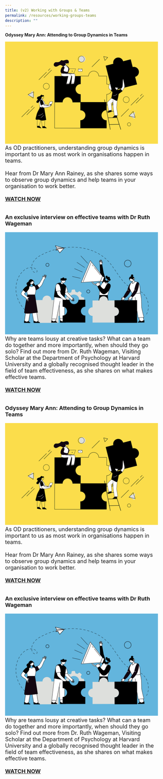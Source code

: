 ```yaml
---
title: (v2) Working with Groups & Teams
permalink: /resources/working-groups-teams
description: ""
---
```

<b>Odyssey Mary Ann: Attending to Group Dynamics in Teams</b>
<div class="row"><div class="col is-5"><figure style="margin:0;"><img src="/images/Team%20Development.jpg" alt="employee engagement"></figure></div>
<div class="col is-7"> <font size="4">As OD practitioners, understanding group dynamics is important to us as most work in organisations happen in teams.<br><br>Hear from Dr Mary Ann Rainey, as she shares some ways to observe group dynamics and help teams in your organisation to work better. <br><br><a href ="https://vimeo.com/130939928"><b>WATCH NOW</b></a></div></div>
<br>	
	
<b> An exclusive interview on effective teams with Dr Ruth Wageman </b>
<div class="row"> <div class="col is-5"><figure style="margin:0;"> <img src="/images/Organisation%20Design.jpg" alt="employee engagement"> </figure> </div>
<div class="col is-7"> <font size="4"> Why are teams lousy at creative tasks? What can a team do together and more importantly, when should they go solo? Find out more from Dr. Ruth Wageman, Visiting Scholar at the Department of Psychology at Harvard University and a globally recognised thought leader in the field of team effectiveness, as she shares on what makes effective teams. <br><br><a href ="https://vimeo.com/130939928"><b>WATCH NOW</b></a></strong></div>
<br>

<b>Odyssey Mary Ann: Attending to Group Dynamics in Teams</b>
<div class="row"><div class="col is-5"><figure style="margin:0;"><img src="/images/Team%20Development.jpg" alt="employee engagement"></figure></div>
<div class="col is-7"> <font size="4">As OD practitioners, understanding group dynamics is important to us as most work in organisations happen in teams.<br><br>Hear from Dr Mary Ann Rainey, as she shares some ways to observe group dynamics and help teams in your organisation to work better. <br><br><a href ="https://vimeo.com/130939928"><b>WATCH NOW</b></a></div>
<br>	
	
<b> An exclusive interview on effective teams with Dr Ruth Wageman </b>
<div class="row"> <div class="col is-5"><figure style="margin:0;"> <img src="/images/Organisation%20Design.jpg" alt="employee engagement"> </figure> </div>
<div class="col is-7"> <font size="4"> Why are teams lousy at creative tasks? What can a team do together and more importantly, when should they go solo? Find out more from Dr. Ruth Wageman, Visiting Scholar at the Department of Psychology at Harvard University and a globally recognised thought leader in the field of team effectiveness, as she shares on what makes effective teams. <br><br><a href ="https://vimeo.com/130939928"><b>WATCH NOW</b></a></strong></div>
<br>